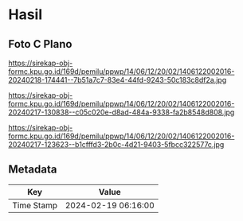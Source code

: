 # Hasil

## Foto C Plano

https://sirekap-obj-formc.kpu.go.id/169d/pemilu/ppwp/14/06/12/20/02/1406122002016-20240218-174441--7b51a7c7-83e4-44fd-9243-50c183c8df2a.jpg

https://sirekap-obj-formc.kpu.go.id/169d/pemilu/ppwp/14/06/12/20/02/1406122002016-20240217-130838--c05c020e-d8ad-484a-9338-fa2b8548d808.jpg

https://sirekap-obj-formc.kpu.go.id/169d/pemilu/ppwp/14/06/12/20/02/1406122002016-20240217-123623--b1cfffd3-2b0c-4d21-9403-5fbcc322577c.jpg


## Metadata

| Key        | Value               |
| ---------- | ------------------- |
| Time Stamp | 2024-02-19 06:16:00 |



